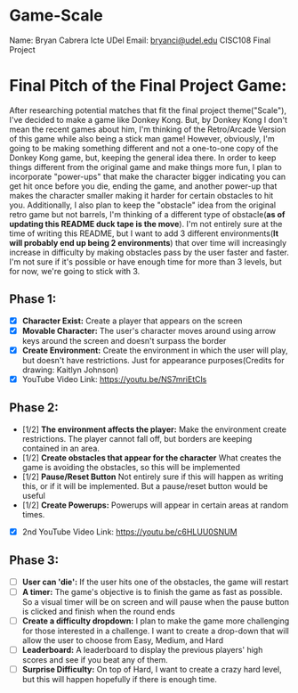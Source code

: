 # Game-Scale
Name: Bryan Cabrera Icte
UDel Email: bryanci@udel.edu
CISC108 Final Project

# Final Pitch of the Final Project Game: 
  After researching potential matches that fit the final project theme("Scale"), I've decided to make a game like Donkey Kong. But, by Donkey Kong I don't mean the recent games about
  him, I'm thinking of the Retro/Arcade Version of this game while also being a stick man game! However, obviously, I'm going to be making something different and not a one-to-one copy of 
  the Donkey Kong game, but, keeping the general idea there. In order to keep things different from the original game and make things more fun, I plan to incorporate "power-ups" that make 
  the character bigger indicating you can get hit once before you die, ending the game, and another power-up that makes the character smaller making it harder for certain obstacles to hit 
  you. Additionally, I also plan to keep the "obstacle" idea from the original retro game but not barrels, I'm thinking of a different type of obstacle(**as of updating this README duck 
  tape is the move**). I'm not entirely sure at the time of writing this README, but I want to add 3 different environments(**It will probably end up being 2 environments**) that over time 
  will increasingly increase in difficulty by making obstacles pass by the user faster and faster. I'm not sure if it's possible or have enough time for more than 3 levels, but for now, 
  we're going to stick with 3. 

## Phase 1:
- [x] **Character Exist:** Create a player that appears on the screen
- [x] **Movable Character:** The user's character moves around using arrow keys around the screen and doesn't surpass the border
- [x] **Create Environment:** Create the environment in which the user will play, but doesn't have restrictions. Just for appearance purposes(Credits for drawing: Kaitlyn Johnson)
- [x] YouTube Video Link: https://youtu.be/NS7mriEtCls
## Phase 2:
- [1/2] **The environment affects the player:** Make the environment create restrictions. The player cannot fall off, but borders are keeping contained in an area.
- [1/2] **Create obstacles that appear for the character** What creates the game is avoiding the obstacles, so this will be implemented
- [1/2] **Pause/Reset Button** Not entirely sure if this will happen as writing this, or if it will be implemented. But a pause/reset button would be useful
- [1/2] **Create Powerups:** Powerups will appear in certain areas at random times.
- [x] 2nd YouTube Video Link: https://youtu.be/c6HLUU0SNUM
## Phase 3:
- [ ] **User can 'die':** If the user hits one of the obstacles, the game will restart
- [ ] **A timer:** The game's objective is to finish the game as fast as possible. So a visual timer will be on screen and will pause when the pause button is clicked and finish when the round ends
- [ ] **Create a difficulty dropdown:** I plan to make the game more challenging for those interested in a challenge. I want to create a drop-down that will allow the user to choose from Easy, Medium, and Hard
- [ ] **Leaderboard:** A leaderboard to display the previous players' high scores and see if you beat any of them. 
- [ ] **Surprise Difficulty:** On top of Hard, I want to create a crazy hard level, but this will happen hopefully if there is enough time. 
